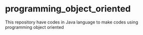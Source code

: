 # programming_object_oriented
This repository have codes in Java language to make codes using programming object oriented
